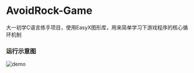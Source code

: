 # AvoidRock-Game
大一初学C语言练手项目，使用EasyX图形库，用来简单学习下游戏程序的核心循环机制  

### 运行示意图
![demo](https://github.com/OneSummerDay/AvoidRock-Game/blob/main/demo.gif)
